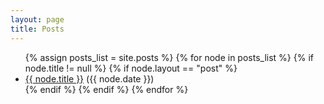 ```yaml
---
layout: page
title: Posts
---
```

<div>
<ul>
{% assign posts_list = site.posts %}
    {% for node in posts_list %}
      {% if node.title != null %}
        {% if node.layout == "post" %}
          <li><a href="{{ node.url }}">{{ node.title }}</a> ({{ node.date }})</li>
        {% endif %}
      {% endif %}
    {% endfor %}
</ul>
</div>